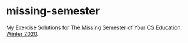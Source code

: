 # missing-semester
My Exercise Solutions for [The Missing Semester of Your CS Education, Winter 2020](https://missing.csail.mit.edu/2020/).

